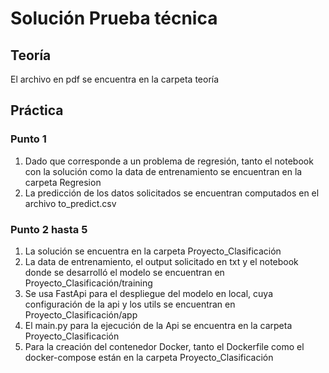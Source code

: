 # Solución Prueba técnica

## Teoría
   El archivo en pdf se encuentra en la carpeta teoría

## Práctica 

### Punto 1
   1. Dado que corresponde a un problema de regresión, tanto el notebook con la solución como la data de entrenamiento se encuentran en la carpeta Regresion
   2. La predicción de los datos solicitados se encuentran computados en el archivo  to_predict.csv

### Punto 2 hasta 5
   1. La solución se encuentra en la carpeta Proyecto_Clasificación
   2. La data de entrenamiento, el output solicitado en txt y el notebook donde se desarrolló el modelo se encuentran en Proyecto_Clasificación/training
   3. Se usa FastApi para el despliegue del modelo en local, cuya configuración de la api y los utils se encuentran en Proyecto_Clasificación/app
   4. El main.py para la ejecución de la Api se encuentra en la carpeta Proyecto_Clasificación
   5. Para la creación del contenedor Docker, tanto el Dockerfile como el docker-compose están en la carpeta Proyecto_Clasificación



